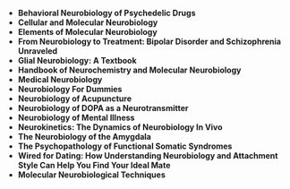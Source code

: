 <ul>
 <li><b><a target="_blank" href="https://github.com/manjunath5496/Neurobiology-Books/blob/master/gyn(1).pdf" style="text-decoration:none;">Behavioral Neurobiology of Psychedelic Drugs</a></b></li>
  
<li><b><a target="_blank" href="https://github.com/manjunath5496/Neurobiology-Books/blob/master/gyn(2).pdf" style="text-decoration:none;">Cellular and Molecular Neurobiology</a></b></li>  
  
<li><b><a target="_blank" href="https://github.com/manjunath5496/Neurobiology-Books/blob/master/gyn(3).pdf" style="text-decoration:none;">Elements of Molecular Neurobiology</a></b></li>
                               
 <li><b><a target="_blank" href="https://github.com/manjunath5496/Neurobiology-Books/blob/master/gyn(4).pdf" style="text-decoration:none;">From Neurobiology to Treatment: Bipolar Disorder and Schizophrenia Unraveled</a></b></li>                              
<li><b><a target="_blank" href="https://github.com/manjunath5496/Neurobiology-Books/blob/master/gyn(5).pdf" style="text-decoration:none;"> Glial Neurobiology: A Textbook </a></b></li>
 <li><b><a target="_blank" href="https://github.com/manjunath5496/Neurobiology-Books/blob/master/gyn(6).pdf" style="text-decoration:none;">Handbook of Neurochemistry and Molecular Neurobiology </a></b></li>
                <li><b><a target="_blank" href="https://github.com/manjunath5496/Neurobiology-Books/blob/master/gyn(7).pdf" style="text-decoration:none;">Medical Neurobiology </a></b></li>                                
         <li><b><a target="_blank" href="https://github.com/manjunath5496/Neurobiology-Books/blob/master/gyn(8).pdf" style="text-decoration:none;">Neurobiology For Dummies</a></b></li>                                 

<li><b><a target="_blank" href="https://github.com/manjunath5496/Neurobiology-Books/blob/master/gyn(9).pdf" style="text-decoration:none;">Neurobiology of Acupuncture</a></b></li>

  <li><b><a target="_blank" href="https://github.com/manjunath5496/Neurobiology-Books/blob/master/gyn(10).pdf" style="text-decoration:none;">Neurobiology of DOPA as a Neurotransmitter</a></b></li> 

<li><b><a target="_blank" href="https://github.com/manjunath5496/Neurobiology-Books/blob/master/gyn(11).rar" style="text-decoration:none;">Neurobiology of Mental Illness</a></b></li>                          

  <li><b><a target="_blank" href="https://github.com/manjunath5496/Neurobiology-Books/blob/master/gyn(12).pdf" style="text-decoration:none;">Neurokinetics: The Dynamics of Neurobiology In Vivo</a></b></li> 

 <li><b><a target="_blank" href="https://github.com/manjunath5496/Neurobiology-Books/blob/master/gyn(13).pdf" style="text-decoration:none;">The Neurobiology of the Amygdala</a></b></li>
  
<li><b><a target="_blank" href="https://github.com/manjunath5496/Neurobiology-Books/blob/master/gyn(14).pdf" style="text-decoration:none;">The Psychopathology of Functional Somatic Syndromes</a></b></li>  
  
<li><b><a target="_blank" href="https://github.com/manjunath5496/Neurobiology-Books/blob/master/gyn(15).pdf" style="text-decoration:none;">Wired for Dating: How Understanding Neurobiology and Attachment Style Can Help You Find Your Ideal Mate</a></b></li>
                               
 <li><b><a target="_blank" href="https://github.com/manjunath5496/Neurobiology-Books/blob/master/gyn(16).pdf" style="text-decoration:none;">Molecular Neurobiological Techniques</a></b></li>                              

